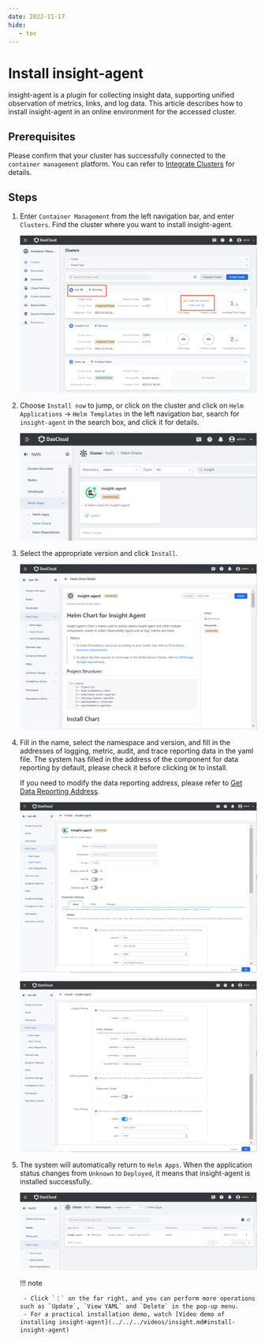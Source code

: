 ```yaml
---
date: 2022-11-17
hide:
   - toc
---
```


# Install insight-agent

insight-agent is a plugin for collecting insight data, supporting unified observation of metrics, links, and log data. This article describes how to install insight-agent in an online environment for the accessed cluster.

## Prerequisites

Please confirm that your cluster has successfully connected to the `container management` platform. You can refer to [Integrate Clusters](../../../kpanda/user-guide/clusters/integrate-cluster.md) for details.

## Steps

1. Enter `Container Management` from the left navigation bar, and enter `Clusters`. Find the cluster where you want to install insight-agent.

    ![Find Cluster](../images/insight-agent01.png)

1. Choose `Install now` to jump, or click on the cluster and click on `Helm Applications` -> `Helm Templates` in the left navigation bar, search for `insight-agent` in the search box, and click it for details.

    ![Search insight-agent](../images/insight-agent02.png)

1. Select the appropriate version and click `Install`.

    ![Install](../images/insight-agent03.png)

1. Fill in the name, select the namespace and version, and fill in the addresses of logging, metric, audit, and trace reporting data in the yaml file. The system has filled in the address of the component for data reporting by default, please check it before clicking `OK` to install.

    If you need to modify the data reporting address, please refer to [Get Data Reporting Address](./gethosturl.md).

    ![Sheet Fill1](../images/insight-agent04-1.png)

    ![Sheet Fill2](../images/insight-agent04-2.png)

1. The system will automatically return to `Helm Apps`. When the application status changes from `Unknown` to `Deployed`, it means that insight-agent is installed successfully.

    ![Finish Page](../images/insight-agent05.png)

    !!! note

        - Click `⋮` on the far right, and you can perform more operations such as `Update`, `View YAML` and `Delete` in the pop-up menu.
        - For a practical installation demo, watch [Video demo of installing insight-agent](../../../videos/insight.md#install-insight-agent)
